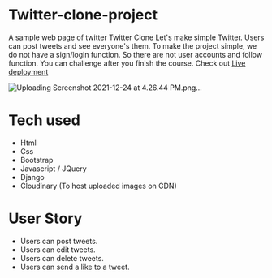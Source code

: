 # Twitter-clone-project
A sample web page of twitter Twitter Clone Let's make simple Twitter. Users can post tweets and see everyone's them. To make the project simple, we do not have a sign/login function. So there are not user accounts and follow function. You can challenge after you finish the course. Check out 
[Live deployment](https://twitter-clone-hayat1.herokuapp.com/)

![Uploading Screenshot 2021-12-24 at 4.26.44 PM.png…]()



# Tech used
* Html
* Css
* Bootstrap
* Javascript / JQuery
* Django
* Cloudinary (To host uploaded images on CDN)

# User Story
* Users can post tweets.
* Users can edit tweets.
* Users can delete tweets.
* Users can send a like to a tweet.
